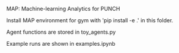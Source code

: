 MAP: Machine-learning Analytics for PUNCH

Install MAP environment for gym with 'pip install -e .' in this folder.

Agent functions are stored in toy_agents.py

Example runs are shown in examples.ipynb
